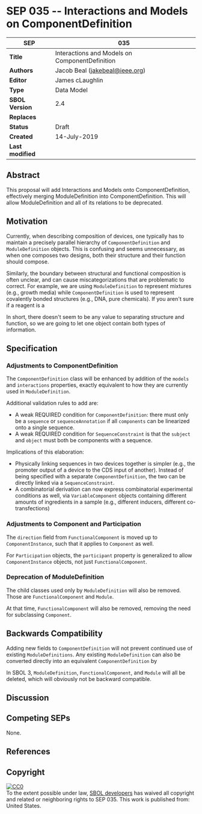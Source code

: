 SEP 035 -- Interactions and Models on ComponentDefinition
===================================

SEP                     | 035
----------------------|--------------
**Title**                | Interactions and Models on ComponentDefinition
**Authors**           | Jacob Beal (<jakebeal@ieee.org>)
**Editor**            | James cLaughlin 
**Type**               | Data Model
**SBOL Version** | 2.4
**Replaces**        | 
**Status**             | Draft
**Created**          | 14-July-2019
**Last modified**  | 

## Abstract

This proposal will add Interactions and Models onto ComponentDefinition, effectively merging ModuleDefinition into ComponentDefinition. This will allow ModuleDefinition and all of its relations to be deprecated.

## Motivation <a name='motivation'></a>

Currently, when describing composition of devices, one typically has to maintain a precisely parallel hierarchy of `ComponentDefinition` and `ModuleDefinition` objects. This is confusing and seems unnecessary, as when one composes two designs, both their structure and their function should compose.

Similarly, the boundary between structural and functional composition is often unclear, and can cause miscategorizations that are problematic to correct.  For example, we are using `ModuleDefinition` to represent mixtures (e.g., growth media) while `ComponentDefinition` is used to represent covalently bonded structures (e.g., DNA, pure chemicals).  If you aren't sure if a reagent is a 

In short, there doesn't seem to be any value to separating structure and function, so we are going to let one object contain both types of information.

## Specification <a name='specification'></a>

### Adjustments to ComponentDefinition

The `ComponentDefinition` class will be enhanced by addition of the `models` and `interactions` properties, exactly equivalent to how they are currently used in `ModuleDefinition`.

Additional validation rules to add are:

- A weak REQUIRED condition for `ComponentDefinition`: there must only be a `sequence` or `sequenceAnnotation` if all `components` can be linearized onto a single sequence. 
- A weak REQUIRED condition for `SequenceConstraint` is that the `subject` and `object` must both be components with a sequence.

Implications of this elaboration:

- Physically linking sequences in two devices together is simpler (e.g., the promoter output of a device to the CDS input of another). Instead of being specified with a separate `ComponentDefinition`, the two can be directly linked via a `SequenceConstraint`.
- A combinatorial derivation can now express combinatorial experimental conditions as well, via `VariableComponent` objects containing different amounts of ingredients in a sample (e.g., different inducers, different co-transfections)

### Adjustments to Component and Participation

The `direction` field from `FunctionalComponent` is moved up to `ComponentInstance`, such that it applies to `Component` as well.

For `Participation` objects, the `participant` property is generalized to allow `ComponentInstance` objects, not just `FunctionalComponent`.

### Deprecation of ModuleDefinition

The child classes used only by `ModuleDefinition` will also be removed. Those are `FunctionalComponent` and `Module`.

At that time, `FunctionalComponent` will also be removed, removing the need for subclassing `Component`.

## Backwards Compatibility <a name='compatibility'></a>

Adding new fields to `ComponentDefinition` will not prevent continued use of existing `ModuleDefinitions`. Any existing `ModuleDefinition` can also be converted directly into an equivalent `ComponentDefinition` by 

In SBOL 3, `ModuleDefinition`, `FunctionalComponent`, and `Module` will all be deleted, which will obviously not be backward compatible.

## Discussion <a name='discussion'></a>


## Competing SEPs <a name='competing_seps'></a>

None.

References <a name='references'></a>
----------------

Copyright <a name='copyright'></a>
-------------

<p xmlns:dct="http://purl.org/dc/terms/" xmlns:vcard="http://www.w3.org/2001/vcard-rdf/3.0#">
  <a rel="license"
     href="http://creativecommons.org/publicdomain/zero/1.0/">
    <img src="http://i.creativecommons.org/p/zero/1.0/88x31.png" style="border-style: none;" alt="CC0" />
  </a>
  <br />
  To the extent possible under law,
  <a rel="dct:publisher"
     href="sbolstandard.org">
    <span property="dct:title">SBOL developers</span></a>
  has waived all copyright and related or neighboring rights to
  <span property="dct:title">SEP 035</span>.
This work is published from:
<span property="vcard:Country" datatype="dct:ISO3166"
      content="US" about="sbolstandard.org">
  United States</span>.
</p>


